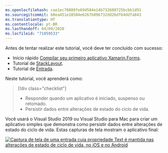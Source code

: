 ```yaml
---
ms.openlocfilehash: cae1ec70880fe694584e14b732608725bcbb1d91
ms.sourcegitcommit: b0ea451e18504e6267b896732dd26df64ddfa843
ms.translationtype: HT
ms.contentlocale: pt-BR
ms.lasthandoff: 04/09/2020
ms.locfileid: "71059533"
---
```

Antes de tentar realizar este tutorial, você deve ter concluído com sucesso:

- Início rápido [Compilar seu primeiro aplicativo Xamarin.Forms](~/get-started/first-app/index.md).
- Tutorial de [StackLayout](~/get-started/tutorials/stacklayout/index.yml).
- Tutorial de [Entrada](~/get-started/tutorials/entry/index.yml).

Neste tutorial, você aprenderá como:

> [!div class="checklist"]
>
> - Responder quando um aplicativo é iniciado, suspenso ou retomado.
> - Persistir dados entre alterações de estado do ciclo de vida.

Você usará o Visual Studio 2019 ou Visual Studio para Mac para criar um aplicativo simples que demonstra como persistir dados entre alterações de estado do ciclo de vida. Estas capturas de tela mostram o aplicativo final:

[![Captura de tela de uma entrada cuja propriedade Text é mantida nas alterações de estado de ciclo de vida, no iOS e no Android](../images/persist-data.png "Entrada cuja propriedade Text é mantida nas alterações de estado de ciclo de vida")](../images/persist-data-large.png#lightbox "Entrada cuja propriedade Text é mantida nas alterações de estado de ciclo de vida")
